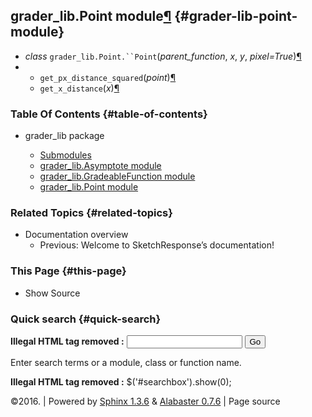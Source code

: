 ## grader_lib.Point module[¶](graderlib_gradeablefunction_module.md#module-grader_lib.Point) {#grader-lib-point-module}

*   _class_ `grader_lib.Point.``Point`(_parent_function_, _x_, _y_, _pixel=True_)[¶](#grader_lib.Point.Point)
*   *   `get_px_distance_squared`(_point_)[¶](#grader_lib.Point.Point.get_px_distance_squared)
    *   `get_x_distance`(_x_)[¶](#grader_lib.Point.Point.get_x_distance)

### Table Of Contents {#table-of-contents}

*   grader_lib package

    *   [Submodules](submodules.md)
    *   [grader_lib.Asymptote module](submodules.md#module-grader_lib.Asymptote)
    *   [grader_lib.GradeableFunction module](graderlib_asymptote_module.md#module-grader_lib.GradeableFunction)
    *   [grader_lib.Point module](graderlib_gradeablefunction_module.md#module-grader_lib.Point)

### Related Topics {#related-topics}

*   Documentation overview
    *   Previous: Welcome to SketchResponse’s documentation!

### This Page {#this-page}

*   Show Source

### Quick search {#quick-search}

**Illegal HTML tag removed :** <input type="text" name="q"> <input type="submit" value="Go"> <input type="hidden" name="check_keywords" value="yes"> <input type="hidden" name="area" value="default">

Enter search terms or a module, class or function name.

**Illegal HTML tag removed :** $('#searchbox').show(0);

©2016. | Powered by [Sphinx 1.3.6](http://sphinx-doc.org/) & [Alabaster 0.7.6](https://github.com/bitprophet/alabaster) | Page source